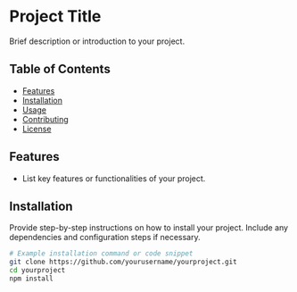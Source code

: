 # Project Title

Brief description or introduction to your project.

## Table of Contents

- [Features](#features)
- [Installation](#installation)
- [Usage](#usage)
- [Contributing](#contributing)
- [License](#license)

## Features

- List key features or functionalities of your project.

## Installation

Provide step-by-step instructions on how to install your project. Include any dependencies and configuration steps if necessary.

```bash
# Example installation command or code snippet
git clone https://github.com/yourusername/yourproject.git
cd yourproject
npm install
